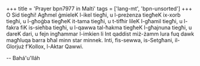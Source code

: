 +++
title = 'Prayer bpn7977 in Malti'
tags = ['lang-mt', 'bpn-unsorted']
+++
O Sid tiegħi! Agħmel ġmieleK l-ikel tiegħi, u l-preżenza tiegħeK ix-xorb tiegħi, u l-għoġba tiegħeK it-tama tiegħi, u t-tifħir lileK l-għamil tiegħi, u l-fakra fiK is-sieħba tiegħi, u l-qawwa tal-ħakma tiegħeK l-għajnuna tiegħi, u dareK dari, u fejn ingħammar l-imkien li Int qaddist miż-żamm lura fuq dawk magħluqa barra bħal minn star minnek. Inti, fis-sewwa, is-Setgħani, il-Glorjuż f’Kollox, l-Aktar Qawwi.

-- Bahá'u'lláh
